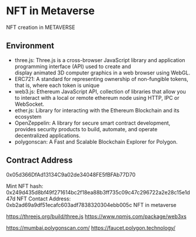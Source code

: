 # NFT in Metaverse
NFT creation in METAVERSE
## Environment
- three.js: Three.js is a cross-browser JavaScript library and application programming interface (API) used to create and   
  display animated 3D computer graphics in a web browser using WebGL.
- ERC721: A standard for representing ownership of non-fungible tokens, that is, where each token is unique
- web3.js: Ethereum JavaScript API, collection of libraries that allow you to interact with a local or remote ethereum node     using HTTP, IPC or WebSocket. 
- ether.js: Library for interacting with the Ethereum Blockchain and its ecosystem
- OpenZeppelin: A library for secure smart contract development, provides security products to build, automate, and operate   
  decentralized applications.
- polygonscan: A Fast and Scalable Blockchain Explorer for Polygon.

## Contract Address
0x05d366DfAd13134C9a02de34048FE5fBFAb77D70

Mint NFT hash: 0x249d435d8bf49f271614bc2f18ea88b3ff735c09c47c296722a2e28c15e1d47d
NFT Contact Address: 0xb2ad69a9df51ecafc603adf7838320304ebb005c
NFT in metaverse

https://threejs.org/build/three.js
https://www.npmjs.com/package/web3xs

<script src="https://unpkg.com/web3@latest/dist/web3.min.js"></script>
https://mumbai.polygonscan.com/
https://faucet.polygon.technology/




